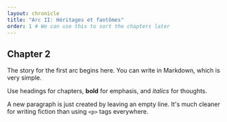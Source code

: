 ```yaml
---
layout: chronicle
title: "Arc II: Héritages et fantômes"
order: 1 # We can use this to sort the chapters later
---
```


## Chapter 2

The story for the first arc begins here. You can write in Markdown, which is very simple.

Use headings for chapters, **bold** for emphasis, and *italics* for thoughts.

A new paragraph is just created by leaving an empty line. It's much cleaner for writing fiction than using `<p>` tags everywhere.